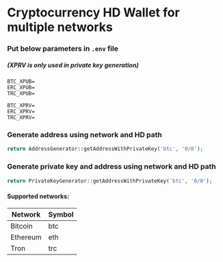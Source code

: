 # Cryptocurrency HD Wallet for multiple networks

### Put below parameters in <code>.env</code> file
##### (XPRV is only used in private key generation)

```dotenv
BTC_XPUB=
ERC_XPUB=
TRC_XPUB=

BTC_XPRV=
ERC_XPRV=
TRC_XPRV=

```

### Generate address using network and HD path

```php
return AddressGenerator::getAddressWithPrivateKey('btc', '0/0');
```

### Generate private key and address using network and HD path

```php
return PrivateKeyGenerator::getAddressWithPrivateKey('btc', '0/0');
```

#### Supported networks:

Network | Symbol
---------------------|--------
Bitcoin              |btc
Ethereum             |eth
Tron                 |trc